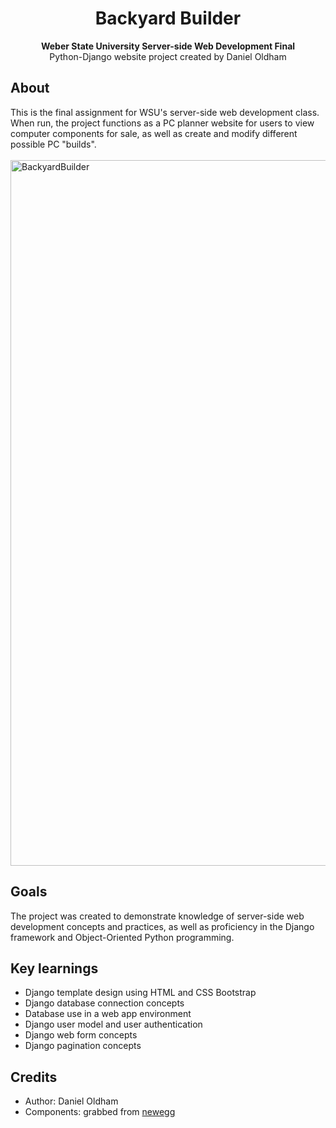 <h1 align="center">Backyard Builder</h1>
<p align="center"><strong>Weber State University Server-side Web Development Final</strong>
<br>Python-Django website project created by Daniel Oldham</p>
<h2>About</h2>
This is the final assignment for WSU's server-side web development class. When run, the project functions as a PC planner website for users to view computer components for sale, as well as create and modify different possible PC "builds".
<br>
<br>

<img width="1129" alt="BackyardBuilder" src="https://user-images.githubusercontent.com/54546457/230255957-f289710d-7940-4b86-a31a-e125461b8eb6.png">


<h2>Goals</h2>

The project was created to demonstrate knowledge of server-side web development concepts and practices, as well as proficiency in the Django framework and Object-Oriented Python programming. 

<h2>Key learnings</h2>

- Django template design using HTML and CSS Bootstrap
- Django database connection concepts
- Database use in a web app environment
- Django user model and user authentication
- Django web form concepts
- Django pagination concepts


<h2>Credits</h2>

- Author: Daniel Oldham
- Components: grabbed from <a href="https://newegg.com">newegg</a>
